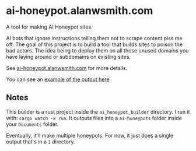# ai-honeypot.alanwsmith.com

A tool for making AI Honeypot sites. 

AI bots that ignore instructions telling
them not to scrape content piss
me off. The goal of this project is
to build a tool that builds sites to 
poison the bad actors. The idea being
to deploy them on all those unused
domains you have laying around or
subdomains on existing sites. 

See [ai-honeypot.alanwsmith.com](https://ai-honeypot.alanwsmith.com)
for more details. 

You can see an [example of the output here](https://keen-kelpie-4940c8.netlify.app/)


## Notes

This builder is a rust project
inside the `ai_honeypot_builder` directory. 
I run it with: `cargo watch -x run`.
It outputs files into a `ai-honeypots`
folder inside your `Documents` folder. 

Eventually, it'll make multiple honeypots. 
For now, it just does a single output
that's in a `1` directory. 





